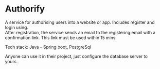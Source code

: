 # Authorify<br>

A service for authorising users into a website or app. Includes register and login using.<br>
After registration, the service sends an email to the registering email with a confirmation link. This link must be used within 15 mins.

Tech stack: Java - Spring boot, PostgreSql<br>

Anyone can use it in their project, just configure the database server to yours.
